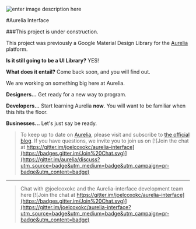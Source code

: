 ![enter image description here](http://i.imgur.com/YfdTCGf.png)

#Aurelia Interface

###This project is under construction.

This project was previously a Google Material Design Library for the [Aurelia](http://www.aurelia.io/) platform.

**Is it still going to be a UI Library?** YES!

**What does it entail?** Come back soon, and you will find out. 

We are working on something big here at Aurelia. 

**Designers...** Get ready for a new way to program.

**Developers...** Start learning Aurelia **now**. You will want to be familiar when this hits the floor. 

**Businesses...** Let's just say be ready. 


> To keep up to date on [Aurelia](http://www.aurelia.io/), please visit and subscribe to [the official blog](http://blog.durandal.io/). If you have questions, we invite you to join us on [![Join the chat at https://gitter.im/joelcoxokc/aurelia-interface](https://badges.gitter.im/Join%20Chat.svg)](https://gitter.im/aurelia/discuss?utm_source=badge&utm_medium=badge&utm_campaign=pr-badge&utm_content=badge)

----

> Chat with @joelcoxokc and the Aurelia-interface development team here [![Join the chat at https://gitter.im/joelcoxokc/aurelia-interface](https://badges.gitter.im/Join%20Chat.svg)](https://gitter.im/joelcoxokc/aurelia-interface?utm_source=badge&utm_medium=badge&utm_campaign=pr-badge&utm_content=badge)



